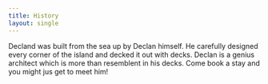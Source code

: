 ```yaml
---
title: History
layout: single
---
```

Decland was built from the sea up by Declan himself. He carefully designed every corner of the island and decked it out with decks. Declan is a genius architect which is more than resemblent in his decks. Come book a stay and you might jus get to meet him!